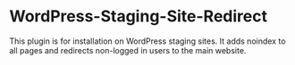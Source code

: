 # WordPress-Staging-Site-Redirect

This plugin is for installation on WordPress staging sites. It adds noindex to all pages and redirects non-logged in users to the main website.
